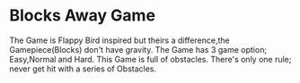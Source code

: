 # Blocks Away Game
  The Game is Flappy Bird inspired but theirs a difference,the Gamepiece(Blocks) don't have gravity. The Game has 3 game option; Easy,Normal and Hard. This Game is full of obstacles. There's only one rule; never get hit with a series of Obstacles.

